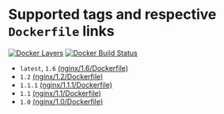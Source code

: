 # Supported tags and respective `Dockerfile` links
[![Docker Layers](https://images.microbadger.com/badges/image/ardeveloppement/nginx.svg)][microbadger]
[![Docker Build Status](https://img.shields.io/docker/cloud/build/ardeveloppement/nginx.svg)][dockerstore]

* `latest`, `1.6` [(nginx/1.6/Dockerfile)](https://github.com/ArDeveloppement/docker-images/blob/master/nginx/1.6/Dockerfile)
* `1.2` [(nginx/1.2/Dockerfile)](https://github.com/ArDeveloppement/docker-images/blob/master/nginx/1.2/Dockerfile)
* `1.1.1` [(nginx/1.1.1/Dockerfile)](https://github.com/ArDeveloppement/docker-images/blob/master/nginx/1.1.1/Dockerfile)
* `1.1` [(nginx/1.1/Dockerfile)](https://github.com/ArDeveloppement/docker-images/blob/master/nginx/1.1/Dockerfile)
* `1.0` [(nginx/1.0/Dockerfile)](https://github.com/ArDeveloppement/docker-images/blob/master/nginx/1.0/Dockerfile)

[microbadger]: https://microbadger.com/images/ardeveloppement/nginx
[dockerstore]: https://store.docker.com/community/images/ardeveloppement/nginx
